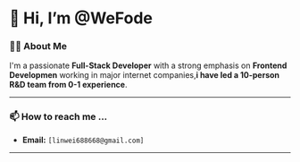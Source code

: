 # 👋 Hi, I’m @WeFode

### 👨‍💻 About Me

I'm a passionate **Full-Stack Developer** with a strong emphasis on **Frontend Developmen** working in major internet companies,**i have led a 10-person R&D team from 0-1 experience**.

---

### 📫 How to reach me ...

*   **Email:** `[linwei688668@gmail.com]` 

---
